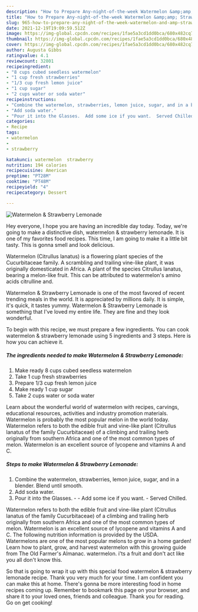 ```yaml
---
description: "How to Prepare Any-night-of-the-week Watermelon &amp;amp; Strawberry Lemonade"
title: "How to Prepare Any-night-of-the-week Watermelon &amp;amp; Strawberry Lemonade"
slug: 965-how-to-prepare-any-night-of-the-week-watermelon-and-amp-strawberry-lemonade
date: 2021-12-19T19:09:59.512Z
image: https://img-global.cpcdn.com/recipes/1fae5a3cd1dd0bca/680x482cq70/watermelon-strawberry-lemonade-recipe-main-photo.jpg
thumbnail: https://img-global.cpcdn.com/recipes/1fae5a3cd1dd0bca/680x482cq70/watermelon-strawberry-lemonade-recipe-main-photo.jpg
cover: https://img-global.cpcdn.com/recipes/1fae5a3cd1dd0bca/680x482cq70/watermelon-strawberry-lemonade-recipe-main-photo.jpg
author: Augusta Gibbs
ratingvalue: 4.1
reviewcount: 32801
recipeingredient:
- "8 cups cubed seedless watermelon"
- "1 cup fresh strawberries"
- "1/3 cup fresh lemon juice"
- "1 cup sugar"
- "2 cups water or soda water"
recipeinstructions:
- "Combine the watermelon, strawberries, lemon juice, sugar, and in a blender. Blend until smooth."
- "Add soda water."
- "Pour it into the Glasses.  Add some ice if you want.  Served Chilled."
categories:
- Recipe
tags:
- watermelon
- 
- strawberry

katakunci: watermelon  strawberry 
nutrition: 194 calories
recipecuisine: American
preptime: "PT28M"
cooktime: "PT48M"
recipeyield: "4"
recipecategory: Dessert

---
```



![Watermelon &amp; Strawberry Lemonade](https://img-global.cpcdn.com/recipes/1fae5a3cd1dd0bca/680x482cq70/watermelon-strawberry-lemonade-recipe-main-photo.jpg)

Hey everyone, I hope you are having an incredible day today. Today, we're going to make a distinctive dish, watermelon &amp; strawberry lemonade. It is one of my favorites food recipes. This time, I am going to make it a little bit tasty. This is gonna smell and look delicious.

Watermelon (Citrullus lanatus) is a flowering plant species of the Cucurbitaceae family. A scrambling and trailing vine-like plant, it was originally domesticated in Africa. A plant of the species Citrullus lanatus, bearing a melon-like fruit. This can be attributed to watermelon&#39;s amino acids citrulline and.

Watermelon &amp; Strawberry Lemonade is one of the most favored of recent trending meals in the world. It is appreciated by millions daily. It is simple, it's quick, it tastes yummy. Watermelon &amp; Strawberry Lemonade is something that I've loved my entire life. They are fine and they look wonderful.


To begin with this recipe, we must prepare a few ingredients. You can cook watermelon &amp; strawberry lemonade using 5 ingredients and 3 steps. Here is how you can achieve it.

<!--inarticleads1-->

##### The ingredients needed to make Watermelon &amp; Strawberry Lemonade:

1. Make ready 8 cups cubed seedless watermelon
1. Take 1 cup fresh strawberries
1. Prepare 1/3 cup fresh lemon juice
1. Make ready 1 cup sugar
1. Take 2 cups water or soda water


Learn about the wonderful world of watermelon with recipes, carvings, educational resources, activities and industry promotion materials. Watermelon is probably the most popular melon in the world today. Watermelon refers to both the edible fruit and vine-like plant (Citrullus lanatus of the family Cucurbitaceae) of a climbing and trailing herb originally from southern Africa and one of the most common types of melon. Watermelon is an excellent source of lycopene and vitamins A and C. 

<!--inarticleads2-->

##### Steps to make Watermelon &amp; Strawberry Lemonade:

1. Combine the watermelon, strawberries, lemon juice, sugar, and in a blender. Blend until smooth.
1. Add soda water.
1. Pour it into the Glasses. -  - Add some ice if you want.  - Served Chilled.


Watermelon refers to both the edible fruit and vine-like plant (Citrullus lanatus of the family Cucurbitaceae) of a climbing and trailing herb originally from southern Africa and one of the most common types of melon. Watermelon is an excellent source of lycopene and vitamins A and C. The following nutrition information is provided by the USDA. Watermelons are one of the most popular melons to grow in a home garden! Learn how to plant, grow, and harvest watermelon with this growing guide from The Old Farmer&#39;s Almanac. watermelon. i&#39;ts a fruit and don&#39;t act like you all don&#39;t know this. 

So that is going to wrap it up with this special food watermelon &amp; strawberry lemonade recipe. Thank you very much for your time. I am confident you can make this at home. There's gonna be more interesting food in home recipes coming up. Remember to bookmark this page on your browser, and share it to your loved ones, friends and colleague. Thank you for reading. Go on get cooking!
